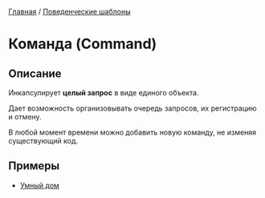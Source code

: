 [Главная](../..) / [Поведенческие шаблоны](..)

# Команда (Command)

## Описание

Инкапсулирует **целый запрос** в виде единого объекта.

Дает возможность организовывать очередь запросов, их регистрацию и отмену.

В любой момент времени можно добавить новую команду, не изменяя существующий код.

## Примеры

* [Умный дом](./smartHouse)